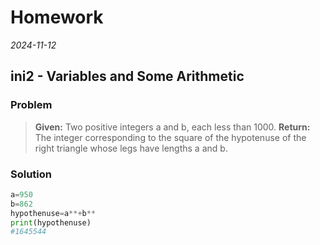 # Homework
*2024-11-12*
## ini2 - Variables and Some Arithmetic
### Problem
> **Given:** Two positive integers a and b, each less than 1000.
> **Return:** The integer corresponding to the square of the hypotenuse of the right triangle whose legs have lengths a and b.
### Solution
```python
a=950
b=862
hypothenuse=a**+b**
print(hypothenuse)
#1645544
```
